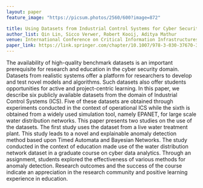 ```yaml
---
layout: paper
feature_image: "https://picsum.photos/2560/600?image=872"

title: Using Datasets from Industrial Control Systems for Cyber Security Research and Education
author_list: Qin Lin, Sicco Verwer, Robert Kooij, Aditya Mathur
venue: International Conference on Critical Information Infrastructures Security, 2019.
paper_link: https://link.springer.com/chapter/10.1007/978-3-030-37670-3_10
---
```



The availability of high-quality benchmark datasets is an important prerequisite for research and education in the cyber security domain. Datasets from realistic systems offer a platform for researchers to develop and test novel models and algorithms. Such datasets also offer students opportunities for active and project-centric learning. In this paper, we describe six publicly available datasets from the domain of Industrial Control Systems (ICS). Five of these datasets are obtained through experiments conducted in the context of operational ICS while the sixth is obtained from a widely used simulation tool, namely EPANET, for large scale water distribution networks. This paper presents two studies on the use of the datasets. The first study uses the dataset from a live water treatment plant. This study leads to a novel and explainable anomaly detection method based upon Timed Automata and Bayesian Networks. The study conducted in the context of education made use of the water distribution network dataset in a graduate course on cyber data analytics. Through an assignment, students explored the effectiveness of various methods for anomaly detection. Research outcomes and the success of the course indicate an appreciation in the research community and positive learning experience in education.
